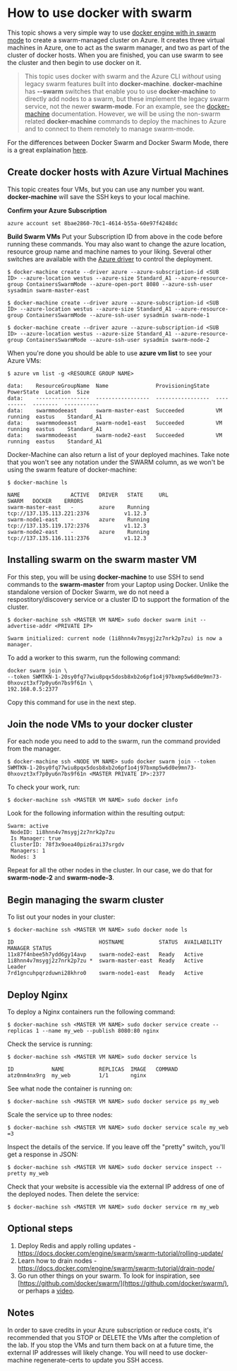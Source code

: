 # How to use docker with swarm
This topic shows a very simple way to use [docker engine with in swarm mode](https://docs.docker.com/engine/swarm/) to create a swarm-managed cluster on Azure. It creates three virtual machines in Azure, one to act as the swarm manager, and two as part of the cluster of docker hosts. When you are finished, you can use swarm to see the cluster and then begin to use docker on it. 

> This topic uses docker with swarm and the Azure CLI *without* using legacy swarm features built into **docker-machine**. **docker-machine** has **--swarm** switches that enable you to use **docker-machine** to directly add nodes to a swarm, but these implement the legacy swarm service, not the newer **swarm-mode**. For an example, see the [docker-machine](https://github.com/docker/machine) documentation. However, we will be using the non-swarm related **docker-machine** commands to deploy the machines to Azure and to connect to them remotely to manage swarm-mode.

For the differences between Docker Swarm and Docker Swarm Mode, there is a great explaination [here](http://stackoverflow.com/questions/38474424/the-relation-between-docker-swarm-and-docker-swarmkit/38483429).

## Create docker hosts with Azure Virtual Machines

This topic creates four VMs, but you can use any number you want. **docker-machine** will save the SSH keys to your local machine.

**Confirm your Azure Subscription**

    azure account set 8bae2860-70c1-4614-b55a-60e97f4248dc

**Build Swarm VMs**
Put your Subscription ID from above in the code before running these commands.  You may also want to change the azure location, resource group name and machine names to your liking. Several other switches are available with the [Azure driver](https://docs.docker.com/machine/drivers/azure/) to control the deployment. 

    $ docker-machine create --driver azure --azure-subscription-id <SUB ID> --azure-location westus --azure-size Standard_A1 --azure-resource-group ContainersSwarmMode --azure-open-port 8080 --azure-ssh-user sysadmin swarm-master-east

    $ docker-machine create --driver azure --azure-subscription-id <SUB ID> --azure-location westus --azure-size Standard_A1 --azure-resource-group ContainersSwarmMode --azure-ssh-user sysadmin swarm-node-1

    $ docker-machine create --driver azure --azure-subscription-id <SUB ID> --azure-location westus --azure-size Standard_A1 --azure-resource-group ContainersSwarmMode --azure-ssh-user sysadmin swarm-node-2

When you're done you should be able to use **azure vm list** to see your Azure VMs:

    $ azure vm list -g <RESOURCE GROUP NAME>

    data:    ResourceGroupName  Name               ProvisioningState  PowerState  Location  Size
    data:    -----------------  -----------------  -----------------  ----------  --------  -----------
    data:    swarmmodeeast      swarm-master-east  Succeeded          VM running  eastus    Standard_A1
    data:    swarmmodeeast      swarm-node1-east   Succeeded          VM running  eastus    Standard_A1
    data:    swarmmodeeast      swarm-node2-east   Succeeded          VM running  eastus    Standard_A1

Docker-Machine can also return a list of your deployed machines. Take note that you won't see any notation under the SWARM column, as we won't be using the swarm feature of docker-machine:

    $ docker-machine ls 

    NAME                ACTIVE   DRIVER   STATE     URL                          SWARM   DOCKER    ERRORS
    swarm-master-east   -        azure    Running   tcp://137.135.113.221:2376           v1.12.3
    swarm-node1-east    -        azure    Running   tcp://137.135.119.172:2376           v1.12.3
    swarm-node2-east    -        azure    Running   tcp://137.135.116.111:2376           v1.12.3

## Installing swarm on the swarm master VM

For this step, you will be using **docker-machine** to use SSH to send commands to the **swarm-master** from your Laptop using Docker. Unlike the standalone version of Docker Swarm, we do not need a respostitory/discovery service or a cluster ID to support the formation of the cluster.

    $ docker-machine ssh <MASTER VM NAME> sudo docker swarm init --advertise-addr <PRIVATE IP>

    Swarm initialized: current node (1i8hnn4v7msygj2z7nrk2p7zu) is now a manager.

To add a worker to this swarm, run the following command:

    docker swarm join \
    --token SWMTKN-1-20sy0fq77wiu8pqx5dosb8xb2o6pf1o4j97bxmp5w6d0e9mn73-0hxovzt3xf7p0yu6n7bs9f61n \
    192.168.0.5:2377

Copy this command for use in the next step.

## Join the node VMs to your docker cluster

For each node you need to add to the swarm, run the command provided from the manager. 

    $ docker-machine ssh <NODE VM NAME> sudo docker swarm join --token SWMTKN-1-20sy0fq77wiu8pqx5dosb8xb2o6pf1o4j97bxmp5w6d0e9mn73-0hxovzt3xf7p0yu6n7bs9f61n <MASTER PRIVATE IP>:2377

To check your work, run:

    $ docker-machine ssh <MASTER VM NAME> sudo docker info

Look for the following information within the resulting output:

    Swarm: active
     NodeID: 1i8hnn4v7msygj2z7nrk2p7zu
     Is Manager: true
     ClusterID: 78f3x9oea40piz6rai37srgdv
     Managers: 1
     Nodes: 3

Repeat for all the other nodes in the cluster. In our case, we do that for **swarm-node-2** and **swarm-node-3**.

## Begin managing the swarm cluster

To list out your nodes in your cluster:

    $ docker-machine ssh <MASTER VM NAME> sudo docker node ls

    ID                           HOSTNAME           STATUS  AVAILABILITY  MANAGER STATUS
    11x87f4nbee5h7ydd6gy14avp    swarm-node2-east   Ready   Active
    1i8hnn4v7msygj2z7nrk2p7zu *  swarm-master-east  Ready   Active        Leader
    7rd1gncuhpqrzduwni28khro0    swarm-node1-east   Ready   Active

## Deploy Nginx ##
To deploy a Nginx containers run the following command:

    $ docker-machine ssh <MASTER VM NAME> sudo docker service create --replicas 1 --name my_web --publish 8080:80 nginx

Check the service is running:

    $ docker-machine ssh <MASTER VM NAME> sudo docker service ls

    ID            NAME           REPLICAS  IMAGE   COMMAND
    atz0nm4nx9rg  my_web         1/1       nginx

See what node the container is running on:

    $ docker-machine ssh <MASTER VM NAME> sudo docker service ps my_web

Scale the service up to three nodes:

    $ docker-machine ssh <MASTER VM NAME> sudo docker service scale my_web =3

Inspect the details of the service. If you leave off the "pretty" switch, you'll get a response in JSON:

    $ docker-machine ssh <MASTER VM NAME> sudo docker service inspect --pretty my_web

Check that your website is accessible via the external IP address of one of the deployed nodes. Then delete the service:

    $ docker-machine ssh <MASTER VM NAME> sudo docker service rm my_web

## Optional steps

1. Deploy Redis and apply rolling updates - https://docs.docker.com/engine/swarm/swarm-tutorial/rolling-update/
2. Learn how to drain nodes - https://docs.docker.com/engine/swarm/swarm-tutorial/drain-node/
3. Go run other things on your swarm. To look for inspiration, see [https://github.com/docker/swarm/](https://github.com/docker/swarm/), or perhaps a [video](https://www.youtube.com/watch?v=EC25ARhZ5bI).

## Notes

In order to save credits in your Azure subscription or reduce costs, it's recommended that you STOP or DELETE the VMs after the completion of the lab.  If you stop the VMs and turn them back on at a future time, the external IP addresses will likely change.  You will need to use docker-machine regenerate-certs to update you SSH access.

